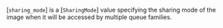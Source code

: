 [`sharing_mode`] is a [`SharingMode`] value specifying the sharing
mode of the image when it will be accessed by multiple queue families.